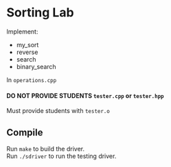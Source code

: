 # Sorting Lab

Implement:  
- my_sort  
- reverse
- search
- binary_search  

In `operations.cpp`  

#### DO NOT PROVIDE STUDENTS `tester.cpp` or `tester.hpp` 
Must provide students with `tester.o` 


## Compile

Run `make` to build the driver.  
Run `./sdriver` to run the testing driver.  
